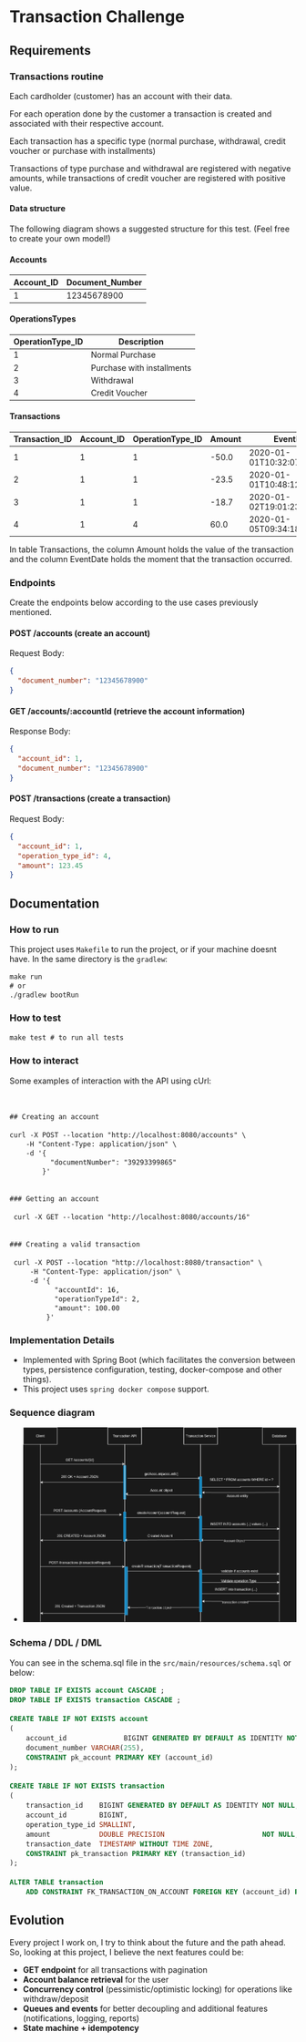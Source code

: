 # Transaction Challenge
## Requirements

### Transactions routine

Each cardholder (customer) has an account with their data.

For each operation done by the customer a transaction is created and associated with their respective account.

Each transaction has a specific type (normal purchase, withdrawal, credit voucher or purchase with installments)

Transactions of type purchase and withdrawal are registered with negative amounts, while transactions of credit voucher are registered with positive value.

#### Data structure

The following diagram shows a suggested structure for this test. (Feel free to create your own model!)

#### Accounts
| Account_ID | Document_Number |
|------------|-----------------|
| 1          | 12345678900     |

#### OperationsTypes
| OperationType_ID | Description            |
|------------------|------------------------|
| 1                | Normal Purchase        |
| 2                | Purchase with installments |
| 3                | Withdrawal             |
| 4                | Credit Voucher         |

#### Transactions
| Transaction_ID | Account_ID | OperationType_ID | Amount | EventDate                   |
|----------------|------------|------------------|--------|----------------------------|
| 1              | 1          | 1                | -50.0  | 2020-01-01T10:32:07.7199222 |
| 2              | 1          | 1                | -23.5  | 2020-01-01T10:48:12.2135875 |
| 3              | 1          | 1                | -18.7  | 2020-01-02T19:01:23.1458543 |
| 4              | 1          | 4                | 60.0   | 2020-01-05T09:34:18.5893223 |

In table Transactions, the column Amount holds the value of the transaction and the column EventDate holds the moment that the transaction occurred.

### Endpoints

Create the endpoints below according to the use cases previously mentioned.

#### POST /accounts (create an account)
Request Body:
```json
{
  "document_number": "12345678900"
}
```

#### GET /accounts/:accountId (retrieve the account information)
Response Body:
```json
{
  "account_id": 1,
  "document_number": "12345678900"
}
```

#### POST /transactions (create a transaction)
Request Body:
```json
{
  "account_id": 1,
  "operation_type_id": 4,
  "amount": 123.45
}
```

## Documentation
### How to run

This project uses `Makefile` to run the project, or if your machine doesnt have. In the same directory is the `gradlew`:

```shell
make run
# or
./gradlew bootRun
```

### How to test

```shell
make test # to run all tests
```

### How to interact

Some examples of interaction with the API using cUrl:
```shell


## Creating an account

curl -X POST --location "http://localhost:8080/accounts" \
    -H "Content-Type: application/json" \
    -d '{
          "documentNumber": "39293399865"
        }'
    
     
### Getting an account

 curl -X GET --location "http://localhost:8080/accounts/16"


### Creating a valid transaction
 
 curl -X POST --location "http://localhost:8080/transaction" \
     -H "Content-Type: application/json" \
     -d '{
           "accountId": 16,
           "operationTypeId": 2,
           "amount": 100.00
         }'

```

### Implementation Details

- Implemented with Spring Boot (which facilitates the conversion between types, persistence configuration, testing, docker-compose and other things).
- This project uses `spring docker compose` support.

### Sequence diagram

- ![img.png](img.png)


### Schema / DDL / DML

You can see in the schema.sql file in the `src/main/resources/schema.sql` or below:

```sql
DROP TABLE IF EXISTS account CASCADE ;
DROP TABLE IF EXISTS transaction CASCADE ;

CREATE TABLE IF NOT EXISTS account
(
    account_id              BIGINT GENERATED BY DEFAULT AS IDENTITY NOT NULL,
    document_number VARCHAR(255),
    CONSTRAINT pk_account PRIMARY KEY (account_id)
);

CREATE TABLE IF NOT EXISTS transaction
(
    transaction_id    BIGINT GENERATED BY DEFAULT AS IDENTITY NOT NULL,
    account_id        BIGINT,
    operation_type_id SMALLINT,
    amount            DOUBLE PRECISION                        NOT NULL,
    transaction_date  TIMESTAMP WITHOUT TIME ZONE,
    CONSTRAINT pk_transaction PRIMARY KEY (transaction_id)
);

ALTER TABLE transaction
    ADD CONSTRAINT FK_TRANSACTION_ON_ACCOUNT FOREIGN KEY (account_id) REFERENCES account (account_id);
```


## Evolution

Every project I work on, I try to think about the future and the path ahead. So, looking at this project, I believe the next features could be:

- **GET endpoint** for all transactions with pagination
- **Account balance retrieval** for the user
- **Concurrency control** (pessimistic/optimistic locking) for operations like withdraw/deposit
- **Queues and events** for better decoupling and additional features (notifications, logging, reports)
- **State machine + idempotency**